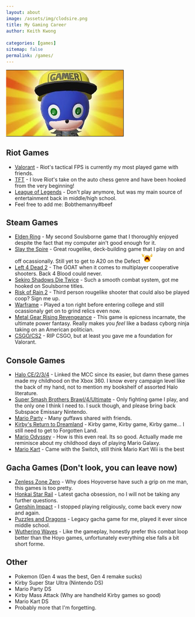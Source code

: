 ```yaml
---
layout: about
image: /assets/img/clodsire.png
title: My Gaming Career
author: Keith Kwong

categories: [games]
sitemap: false
permalink: /games/
---
```


![image](sf_gamer.png)
## Riot Games
* [Valorant](https://playvalorant.com/en-us/) - Riot's tactical FPS is currently my most played game with friends.
* [TFT](https://teamfighttactics.leagueoflegends.com/en-us/) - I love Riot's take on the auto chess genre and have been hooked from the very beginning!
* [League of Legends](https://www.leagueoflegends.com/en-us/) - Don't play anymore, but was my main source of entertainment back in middle/high school.
* Feel free to add me: Bobthemanny#beef

## Steam Games
* [Elden Ring](https://en.bandainamcoent.eu/elden-ring/elden-ring) - My second Soulsborne game that I thoroughly enjoyed despite the fact that my computer ain't good enough for it.
* [Slay the Spire](https://store.steampowered.com/app/646570/Slay_the_Spire/) - Great rougelike, deck-building game that I play on and off ocassionally. Still yet to get to A20 on the Defect <img src="ahhh.png" alt="drawing" width="30px"/>
* [Left 4 Dead 2](https://store.steampowered.com/app/500/Left_4_Dead/) - The GOAT when it comes to multiplayer cooperative shooters. Back 4 Blood could never.
* [Sekiro Shadows Die Twice](https://www.sekirothegame.com) - Such a smooth combat system, got me hooked on Soulsborne titles.
* [Risk of Rain 2](https://store.steampowered.com/app/632360/Risk_of_Rain_2/) - Third person rougelike shooter that could also be played coop? Sign me up.
* [Warframe](https://www.warframe.com/landing) - Played a ton right before entering college and still ocassionaly get on to grind relics even now.
* [Metal Gear Rising Revengeance](https://store.steampowered.com/app/235460/METAL_GEAR_RISING_REVENGEANCE/) - This game is epicness incarnate, the ultimate power fantasy. Really makes you <i>feel</i> like a badass cyborg ninja taking on an American politician.
* [CSGO/CS2](https://store.steampowered.com/app/730/CounterStrike_2/) - RIP CSGO, but at least you gave me a foundation for Valorant.

## Console Games
* [Halo CE/2/3/4](https://store.steampowered.com/app/976730/Halo_The_Master_Chief_Collection/) - Linked the MCC since its easier, but damn these games made my childhood on the Xbox 360. I know every campaign level like the back of my hand, not to mention my bookshelf of assorted Halo literature.
* [Super Smash Brothers Brawl/4/Ultimate](https://www.smashbros.com/en_US/) - Only fighting game I play, and the only one I think I need to. I suck though, and please bring back Subspace Emissary Nintendo.
* [Mario Party](https://marioparty.nintendo.com) - Many guffaws shared with friends.
* [Kirby's Return to Dreamland](https://en.wikipedia.org/wiki/Kirby%27s_Return_to_Dream_Land) - Kirby game, Kirby game, Kirby game... I still need to get to Forgotten Land.
* [Mario Odyssey](https://www.nintendo.com/us/store/products/super-mario-odyssey-switch/) - How is this even real. Its so good. Actually made me reminisce about my childhood days of playing Mario Galaxy.
* [Mario Kart](https://mariokart8.nintendo.com) - Came with the Switch, still think Mario Kart Wii is the best

## Gacha Games (Don't look, you can leave now)
* [Zenless Zone Zero](https://zenless.hoyoverse.com/ua) - Why does Hoyoverse have such a grip on me man, this games is too pretty.
* [Honkai Star Rail](https://hsr.hoyoverse.com/en-us/) - Latest gacha obsession, no I will not be taking any further questions.
* [Genshin Impact](https://genshin.hoyoverse.com/en/) - I stopped playing religiously, come back every now and again.
* [Puzzles and Dragons](https://www.puzzleanddragons.us) - Legacy gacha game for me, played it ever since middle school.
* [Wuthering Waves](wutheringwaves.kurogames-ads.com) - Like the gameplay, honestly prefer this combat loop better than the Hoyo games, unfortunately everything else falls a bit short forme.

## Other
* Pokemon (Gen 4 was the best, Gen 4 remake sucks)
* Kirby Super Star Ultra (Nintendo DS)
* Mario Party DS
* Kirby Mass Attack (Why are handheld Kirby games so good)
* Mario Kart DS
* Probably more that I'm forgetting.